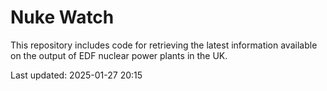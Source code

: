 # Nuke Watch

This repository includes code for retrieving the latest information available on the output of EDF nuclear power plants in the UK.

Last updated: 2025-01-27 20:15